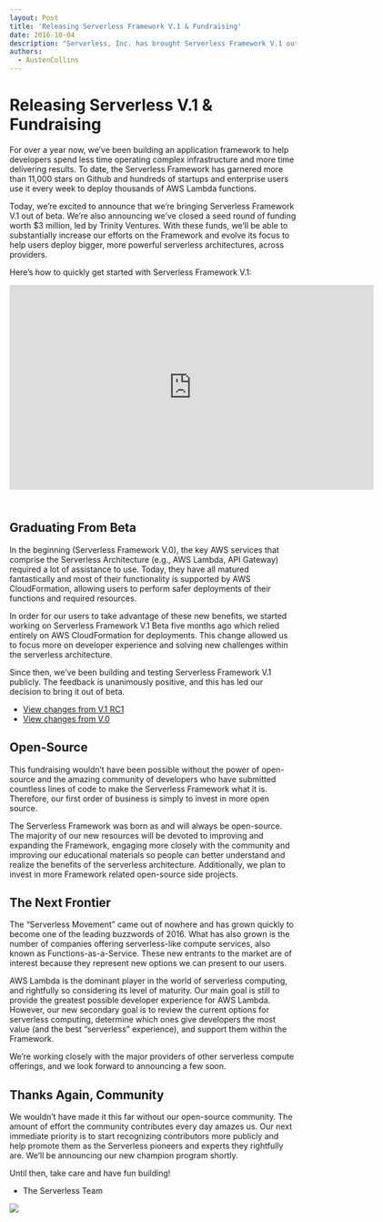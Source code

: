 ```yaml
---
layout: Post
title: 'Releasing Serverless Framework V.1 & Fundraising'
date: 2016-10-04
description: "Serverless, Inc. has brought Serverless Framework V.1 out of beta and also closed a seed round from Trinity Ventures."
authors:
  - AustenCollins
---
```


# Releasing Serverless V.1 & Fundraising

For over a year now, we’ve been building an application framework to help developers spend less time operating complex infrastructure and more time delivering results.  To date, the Serverless Framework has garnered more than 11,000 stars on Github and hundreds of startups and enterprise users use it every week to deploy thousands of AWS Lambda functions.

Today, we’re excited to announce that we’re bringing Serverless Framework V.1 out of beta.  We’re also announcing we’ve closed a seed round of funding worth $3 million, led by Trinity Ventures.  With these funds, we’ll be able to substantially increase our efforts on the Framework and evolve its focus to help users deploy bigger, more powerful serverless architectures, across providers.

Here’s how to quickly get started with Serverless Framework V.1:

<iframe src="https://player.vimeo.com/video/186516527" width="640" height="360" frameborder="0" webkitallowfullscreen="true" mozallowfullscreen="true" allowfullscreen="true" style="margin-bottom:25px"></iframe>

## Graduating From Beta

In the beginning (Serverless Framework V.0), the key AWS services that comprise the Serverless Architecture (e.g., AWS Lambda, API Gateway) required a lot of assistance to use.  Today, they have all matured fantastically and most of their functionality is supported by AWS CloudFormation, allowing users to perform safer deployments of their functions and required resources.

In order for our users to take advantage of these new benefits, we started working on Serverless Framework V.1 Beta five months ago which relied entirely on AWS CloudFormation for deployments.  This change allowed us to focus more on developer experience and solving new challenges within the serverless architecture.

Since then, we’ve been building and testing Serverless Framework V.1 publicly.  The feedback is unanimously positive, and this has led our decision to bring it out of beta.

* [View changes from V.1 RC1](https://github.com/serverless/serverless/releases/tag/v1.0.0)
* [View changes from V.0](https://github.com/serverless/serverless/blob/master/docs/v0-v1-comparison.md)

## Open-Source

This fundraising wouldn’t have been possible without the power of open-source and the amazing community of developers who have submitted countless lines of code to make the Serverless Framework what it is. Therefore, our first order of business is simply to invest in more open source.

The Serverless Framework was born as and will always be open-source.  The majority of our new resources will be devoted to improving and expanding the Framework, engaging more closely with the community and improving our educational materials so people can better understand and realize the benefits of the serverless architecture.  Additionally, we plan to invest in more Framework related open-source side projects.

## The Next Frontier

The “Serverless Movement” came out of nowhere and has grown quickly to become one of the leading buzzwords of 2016.  What has also grown is the number of companies offering serverless-like compute services, also known as Functions-as-a-Service.  These new entrants to the market are of interest because they represent new options we can present to our users.

AWS Lambda is the dominant player in the world of serverless computing, and rightfully so considering its level of maturity.  Our main goal is still to provide the greatest possible developer experience for AWS Lambda.  However, our new secondary goal is to review the current options for serverless computing, determine which ones give developers the most value (and the best “serverless” experience), and support them within the Framework.

We’re working closely with the major providers of other serverless compute offerings, and we look forward to announcing a few soon.

## Thanks Again, Community

We wouldn’t have made it this far without our open-source community.  The amount of effort the community contributes every day amazes us.  Our next immediate priority is to start recognizing contributors more publicly and help promote them as the Serverless pioneers and experts they rightfully are.  We’ll be announcing our new champion program shortly.

Until then, take care and have fun building!

- The Serverless Team

[![](https://s3-us-west-2.amazonaws.com/assets.site.serverless.com/images/team1.jpg)](https://s3-us-west-2.amazonaws.com/assets.site.serverless.com/images/team1.jpg)

